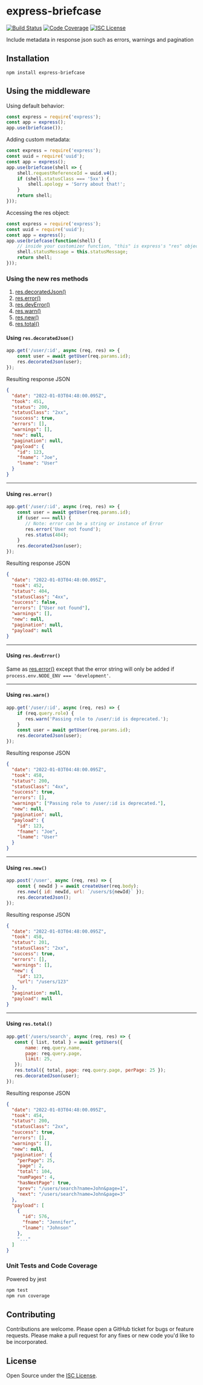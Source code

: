 # express-briefcase

[![Build Status](https://travis-ci.com/kensnyder/express-briefcase.svg?branch=master&v=1.0.0)](https://travis-ci.com/kensnyder/express-briefcase)
[![Code Coverage](https://codecov.io/gh/kensnyder/express-briefcase/branch/master/graph/badge.svg?v=1.0.0)](https://codecov.io/gh/kensnyder/express-briefcase)
[![ISC License](https://img.shields.io/npm/l/express-briefcase.svg?v=1.0.0)](https://opensource.org/licenses/ISC)

Include metadata in response json such as errors, warnings and pagination

## Installation

`npm install express-briefcase`

## Using the middleware

Using default behavior:

```js
const express = require('express');
const app = express();
app.use(briefcase());
```

Adding custom metadata:

```js
const express = require('express');
const uuid = require('uuid');
const app = express();
app.use(briefcase(shell => {
    shell.requestReferenceId = uuid.v4();
    if (shell.statusClass === '5xx') {
        shell.apology = 'Sorry about that!';
    }    
    return shell;
}));
```

Accessing the res object:

```js
const express = require('express');
const uuid = require('uuid');
const app = express();
app.use(briefcase(function(shell) {
    // inside your customizer function, "this" is express's "res" object
    shell.statusMessage = this.statusMessage;
    return shell;
}));
```

### Using the new res methods

1. [res.decoratedJson()](using-res-decoratedjson)
1. [res.error()](using-res-error)
1. [res.devError()](using-res-deverror)
1. [res.warn()](using-res-warn)
1. [res.new()](using-res-new)
1. [res.total()](using-res-total)

#### Using `res.decoratedJson()`

```js
app.get('/user/:id', async (req, res) => {
    const user = await getUser(req.params.id);
    res.decoratedJson(user);
});
```

Resulting response JSON

```json
{
  "date": "2022-01-03T04:48:00.095Z",
  "took": 451,
  "status": 200,
  "statusClass": "2xx",
  "success": true,
  "errors": [],
  "warnings": [],
  "new": null,
  "pagination": null,
  "payload": {
    "id": 123,
    "fname": "Joe",
    "lname": "User"
  }
}
```

------------------------

#### Using `res.error()`

```js
app.get('/user/:id', async (req, res) => {
    const user = await getUser(req.params.id);
    if (user === null) {
       // Note: error can be a string or instance of Error
       res.error('User not found');
       res.status(404);
    }
    res.decoratedJson(user);
});
```

Resulting response JSON

```json
{
  "date": "2022-01-03T04:48:00.095Z",
  "took": 452,
  "status": 404,
  "statusClass": "4xx",
  "success": false,
  "errors": ["User not found"],
  "warnings": [],
  "new": null,
  "pagination": null,
  "payload": null
}
```

---------------------------

#### Using `res.devError()`

Same as [res.error()](using-res-error) except that the error string will
only be added if `process.env.NODE_ENV === 'development'`.

-----------------------

#### Using `res.warn()`

```js
app.get('/user/:id', async (req, res) => {
    if (req.query.role) {
       res.warn('Passing role to /user/:id is deprecated.');
    }
    const user = await getUser(req.params.id);
    res.decoratedJson(user);
});
```

Resulting response JSON

```json
{
  "date": "2022-01-03T04:48:00.095Z",
  "took": 458,
  "status": 200,
  "statusClass": "4xx",
  "success": true,
  "errors": [],
  "warnings": ["Passing role to /user/:id is deprecated."],
  "new": null,
  "pagination": null,
  "payload": {
    "id": 123,
    "fname": "Joe",
    "lname": "User"
  }
}
```

----------------------

#### Using `res.new()`

```js
app.post('/user', async (req, res) => {
    const { newId } = await createUser(req.body);
    res.new({ id: newId, url: `/users/${newId}` });
    res.decoratedJson();
});
```

Resulting response JSON

```json
{
  "date": "2022-01-03T04:48:00.095Z",
  "took": 458,
  "status": 201,
  "statusClass": "2xx",
  "success": true,
  "errors": [],
  "warnings": [],
  "new": {
    "id": 123,
    "url": "/users/123"
  },
  "pagination": null,
  "payload": null
}
```

------------------------

#### Using `res.total()`

```js
app.get('/users/search', async (req, res) => {
   const { list, total } = await getUsers({ 
       name: req.query.name,
       page: req.query.page,
       limit: 25,
   });
   res.total({ total, page: req.query.page, perPage: 25 });
   res.decoratedJson(user);
});
```

Resulting response JSON

```json
{
  "date": "2022-01-03T04:48:00.095Z",
  "took": 454,
  "status": 200,
  "statusClass": "2xx",
  "success": true,
  "errors": [],
  "warnings": [],
  "new": null,
  "pagination": {
    "perPage": 25,
    "page": 2,
    "total": 104,
    "numPages": 4,
    "hasNextPage": true,
    "prev": "/users/search?name=John&page=1",
    "next": "/users/search?name=John&page=3"
  },
  "payload": [
    {
      "id": 576,
      "fname": "Jennifer",
      "lname": "Johnson"
    },
    "..."
  ]
}
```

### Unit Tests and Code Coverage

Powered by jest

```bash
npm test
npm run coverage
```

## Contributing

Contributions are welcome. Please open a GitHub ticket for bugs or feature
requests. Please make a pull request for any fixes or new code you'd like to be
incorporated.

## License

Open Source under the [ISC License](https://opensource.org/licenses/ISC).

